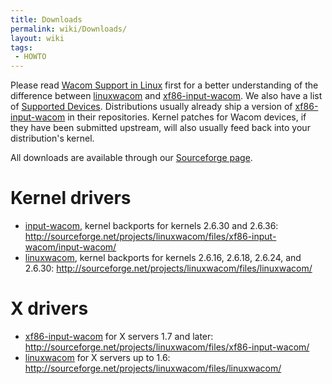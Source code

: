 ```yaml
---
title: Downloads
permalink: wiki/Downloads/
layout: wiki
tags:
 - HOWTO
---
```


Please read [Wacom Support in
Linux](http://who-t.blogspot.com/2010/09/wacom-support-in-linux.html)
first for a better understanding of the difference between
[linuxwacom](linuxwacom "wikilink") and
[xf86-input-wacom](xf86-input-wacom "wikilink"). We also have a list of
[Supported Devices](/wiki/Supported_Devices "wikilink"). Distributions usually
already ship a version of
[xf86-input-wacom](xf86-input-wacom "wikilink") in their repositories.
Kernel patches for Wacom devices, if they have been submitted upstream,
will also usually feed back into your distribution's kernel.

All downloads are available through our [Sourceforge
page](http://sourceforge.net/projects/linuxwacom/files/).

Kernel drivers
==============

-   [input-wacom](input-wacom "wikilink"), kernel backports for kernels
    2.6.30 and 2.6.36:
    <http://sourceforge.net/projects/linuxwacom/files/xf86-input-wacom/input-wacom/>
-   [linuxwacom](linuxwacom "wikilink"), kernel backports for kernels
    2.6.16, 2.6.18, 2.6.24, and 2.6.30:
    <http://sourceforge.net/projects/linuxwacom/files/linuxwacom/>

X drivers
=========

-   [xf86-input-wacom](xf86-input-wacom "wikilink") for X servers 1.7
    and later:
    <http://sourceforge.net/projects/linuxwacom/files/xf86-input-wacom/>
-   [linuxwacom](linuxwacom "wikilink") for X servers up to 1.6:
    <http://sourceforge.net/projects/linuxwacom/files/linuxwacom/>
